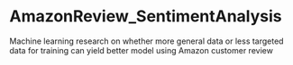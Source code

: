 # AmazonReview_SentimentAnalysis
Machine learning research on whether more general data or less targeted data for training can yield better model using Amazon customer review

